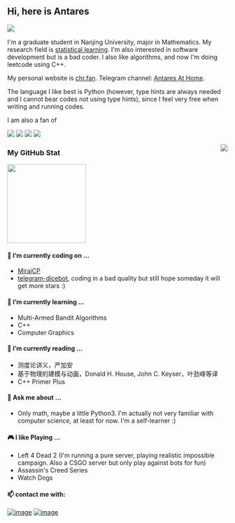 ## Hi, here is Antares

<a href="https://visitor-badge.glitch.me"><img align='left' src="https://visitor-badge.glitch.me/badge?page_id=Antares0982.Antares0982"/></a><br> 

I'm a graduate student in Nanjing University, major in Mathematics. My research field is [statistical learning](https://en.wikipedia.org/wiki/Statistical_learning_theory). I'm also interested in software development but is a bad coder. I also like algorithms, and now I'm doing leetcode using C++.

My personal website is [chr.fan](https://chr.fan/). Telegram channel: [Antares At Home](https://t.me/AntaresAtHome).

The language I like best is Python (however, type hints are always needed and I cannot bear codes not using type hints), since I feel very free when writing and running codes.

I am also a fan of

![](https://img.shields.io/badge/Steam-000000?style=for-the-badge&logo=steam&logoColor=white) ![](https://img.shields.io/badge/Visual_Studio_Code-0078D4?style=for-the-badge&logo=visual%20studio%20code&logoColor=white) ![](https://img.shields.io/badge/Debian-A81D33?style=for-the-badge&logo=debian&logoColor=white) ![](https://img.shields.io/badge/Arch_Linux-1793D1?style=for-the-badge&logo=arch-linux&logoColor=white)

<a href="https://github.com/anuraghazra/github-readme-stats"><img align="right" src="https://github-readme-stats.vercel.app/api/top-langs/?username=Antares0982&langs_count=6"></a>

### My GitHub Stat

<a href="https://github.com/anuraghazra/github-readme-stats"><img height="180" src="https://github-readme-stats.vercel.app/api?username=Antares0982&show_icons=true&count_private=True&bg_color=30,e96443,904e95&title_color=fff&text_color=fff"/></a>

#### 🔭 I’m currently coding on ...

* [MiraiCP](https://github.com/Nambers/MiraiCP)
* [telegram-dicebot](https://github.com/Antares0982/telegram-dice-bot), coding in a bad quality but still hope someday it will get more stars :)

#### 🌱 I’m currently learning ...

- Multi-Armed Bandit Algorithms
- C++
- Computer Graphics

#### 📘 I’m currently reading ...

- 测度论讲义，严加安
- 基于物理的建模与动画，Donald H. House, John C. Keyser，叶劲峰等译
- C++ Primer Plus

#### 💬 Ask me about ...

* Only math, maybe a little Python3. I'm actually not very familiar with computer science, at least for now. I'm a self-learner :)

#### 🎮 I like Playing ...

- Left 4 Dead 2 (I'm running a pure server, playing realistic impossible campaign. Also a CSGO server but only play against bots for fun)
- Assassin's Creed Series
- Watch Dogs

#### 📫 contact me with:

 [![image](https://img.shields.io/badge/Telegram-2CA5E0?style=for-the-badge&logo=telegram&logoColor=white)](https://t.me/AntaresChr)  [![image](https://img.shields.io/badge/Gmail-D14836?style=for-the-badge&logo=gmail&logoColor=white)](mailto:Antares0982@gmail.com?subject=[GitHub])
